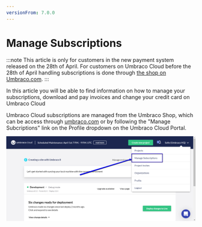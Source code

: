 ```yaml
---
versionFrom: 7.0.0
---
```


# Manage Subscriptions

:::note
This article is only for customers in the new payment system released on the 28th of April.
For  customers on Umbraco Cloud before the 28th of April handling subscriptions is done through [the shop on Umbraco.com](https://shop.umbraco.com/profile/sign-in?returnURL=%2fprofile).
:::

In this article you will be able to find information on how to manage your subscriptions, download and pay invoices and change your credit card on Umbraco Cloud

Umbraco Cloud subscriptions are managed from the Umbraco Shop, which can be access through [umbraco.com](https://umbraco.com) or by following the "Manage Subcriptions" link on the Profile dropdown on the Umbraco Cloud Portal.

![Manage Subscriptions](images/manage-subscriptions.png)